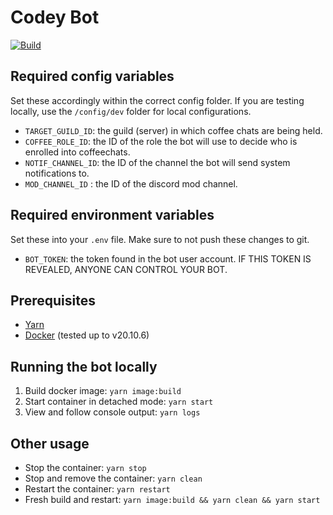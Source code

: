 # Codey Bot

[![Build](https://github.com/uwcsc/codeybot/actions/workflows/build.yml/badge.svg?branch=master)](https://github.com/uwcsc/codeybot/actions/workflows/build.yml?query=branch%3Amaster)

## Required config variables

Set these accordingly within the correct config folder. If you are testing locally, use the `/config/dev` folder for local configurations.

- `TARGET_GUILD_ID`: the guild (server) in which coffee chats are being held.
- `COFFEE_ROLE_ID`: the ID of the role the bot will use to decide who is enrolled into coffeechats.
- `NOTIF_CHANNEL_ID`: the ID of the channel the bot will send system notifications to.
- `MOD_CHANNEL_ID` : the ID of the discord mod channel.

## Required environment variables

Set these into your `.env` file. Make sure to not push these changes to git.

- `BOT_TOKEN`: the token found in the bot user account. IF THIS TOKEN IS REVEALED, ANYONE CAN CONTROL YOUR BOT.

## Prerequisites

- [Yarn](https://classic.yarnpkg.com/en/docs/install)
- [Docker](https://docs.docker.com/get-docker/) (tested up to v20.10.6)

## Running the bot locally

1. Build docker image: `yarn image:build`
1. Start container in detached mode: `yarn start`
1. View and follow console output: `yarn logs`

## Other usage

- Stop the container: `yarn stop`
- Stop and remove the container: `yarn clean`
- Restart the container: `yarn restart`
- Fresh build and restart: `yarn image:build && yarn clean && yarn start`

